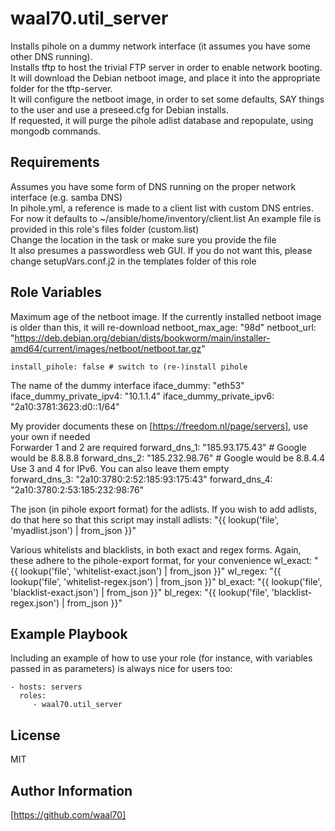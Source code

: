 waal70.util_server
=========

Installs pihole on a dummy network interface (it assumes you have some other DNS running).  
Installs tftp to host the trivial FTP server in order to enable network booting.  
It will download the Debian netboot image, and place it into the appropriate folder for the tftp-server.  
It will configure the netboot image, in order to set some defaults, SAY things to the user and use a preseed.cfg for Debian installs.  
If requested, it will purge the pihole adlist database and repopulate, using mongodb commands.

Requirements
------------

Assumes you have some form of DNS running on the proper network interface (e.g. samba DNS)  
In pihole.yml, a reference is made to a client list with custom DNS entries. For now it defaults to
    ~/ansible/home/inventory/client.list
An example file is provided in this role's files folder (custom.list)  
Change the location in the task or make sure you provide the file  
It also presumes a passwordless web GUI. If you do not want this, please change
    setupVars.conf.j2
in the templates folder of this role

Role Variables
--------------

Maximum age of the netboot image. If the currently installed netboot image is older than this, it will re-download
    netboot_max_age: "98d"
    netboot_url: "https://deb.debian.org/debian/dists/bookworm/main/installer-amd64/current/images/netboot/netboot.tar.gz"

    install_pihole: false # switch to (re-)install pihole

The name of the dummy interface
    iface_dummy: "eth53"
    iface_dummy_private_ipv4: "10.1.1.4"
    iface_dummy_private_ipv6: "2a10:3781:3623:d0::1/64"

My provider documents these on [https://freedom.nl/page/servers], use your own if needed  
Forwarder 1 and 2 are required
    forward_dns_1: "185.93.175.43" # Google would be 8.8.8.8
    forward_dns_2: "185.232.98.76" # Google would be 8.8.4.4
Use 3 and 4 for IPv6. You can also leave them empty  
    forward_dns_3: "2a10:3780:2:52:185:93:175:43"
    forward_dns_4: "2a10:3780:2:53:185:232:98:76"

The json (in pihole export format) for the adlists. If you wish to add adlists, do that here so that this script may install
    adlists: "{{ lookup('file', 'myadlist.json') | from_json }}"

Various whitelists and blacklists, in both exact and regex forms. Again, these adhere to the pihole-export format, for your convenience
    wl_exact: "{{ lookup('file', 'whitelist-exact.json') | from_json }}"
    wl_regex: "{{ lookup('file', 'whitelist-regex.json') | from_json }}"
    bl_exact: "{{ lookup('file', 'blacklist-exact.json') | from_json }}"
    bl_regex: "{{ lookup('file', 'blacklist-regex.json') | from_json }}"

Example Playbook
----------------

Including an example of how to use your role (for instance, with variables passed in as parameters) is always nice for users too:

    - hosts: servers
      roles:
         - waal70.util_server

License
-------

MIT

Author Information
------------------

[https://github.com/waal70]
